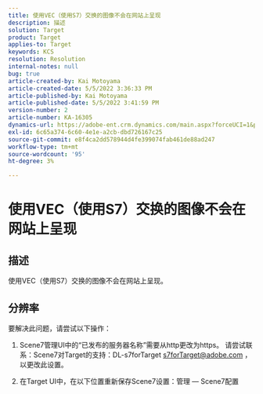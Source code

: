 ```yaml
---
title: 使用VEC（使用S7）交换的图像不会在网站上呈现
description: 描述
solution: Target
product: Target
applies-to: Target
keywords: KCS
resolution: Resolution
internal-notes: null
bug: true
article-created-by: Kai Motoyama
article-created-date: 5/5/2022 3:36:33 PM
article-published-by: Kai Motoyama
article-published-date: 5/5/2022 3:41:59 PM
version-number: 2
article-number: KA-16305
dynamics-url: https://adobe-ent.crm.dynamics.com/main.aspx?forceUCI=1&pagetype=entityrecord&etn=knowledgearticle&id=f64e2e21-89cc-ec11-a7b5-6045bd00d995
exl-id: 6c65a374-6c60-4e1e-a2cb-dbd726167c25
source-git-commit: e8f4ca2dd578944d4fe399074fab461de88ad247
workflow-type: tm+mt
source-wordcount: '95'
ht-degree: 3%

---
```


# 使用VEC（使用S7）交换的图像不会在网站上呈现

## 描述


使用VEC（使用S7）交换的图像不会在网站上呈现。


## 分辨率


要解决此问题，请尝试以下操作：

1. Scene7管理UI中的“已发布的服务器名称”需要从http更改为https。 请尝试联系：Scene7对Target的支持：DL-s7forTarget [s7forTarget@adobe.com](mailto:s7forTarget@adobe.com) ，以更改此设置。

2. 在Target UI中，在以下位置重新保存Scene7设置：管理 — Scene7配置
